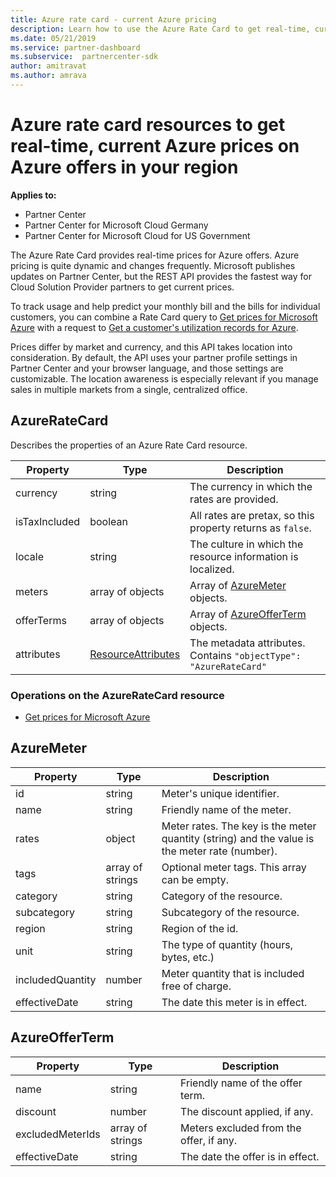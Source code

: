 ```yaml
---
title: Azure rate card - current Azure pricing
description: Learn how to use the Azure Rate Card to get real-time, current prices for Azure offers in your region. Azure Rate Card is accessed via Partner Center REST API.
ms.date: 05/21/2019
ms.service: partner-dashboard
ms.subservice:  partnercenter-sdk
author: amitravat
ms.author: amrava
---
```


# Azure rate card resources to get real-time, current Azure prices on Azure offers in your region

**Applies to:**

- Partner Center
- Partner Center for Microsoft Cloud Germany
- Partner Center for Microsoft Cloud for US Government

The Azure Rate Card provides real-time prices for Azure offers. Azure pricing is quite dynamic and changes frequently. Microsoft publishes updates on Partner Center, but the REST API provides the fastest way for Cloud Solution Provider partners to get current prices.

To track usage and help predict your monthly bill and the bills for individual customers, you can combine a Rate Card query to [Get prices for Microsoft Azure](get-prices-for-microsoft-azure.md) with a request to [Get a customer's utilization records for Azure](get-a-customer-s-utilization-record-for-azure.md).

Prices differ by market and currency, and this API takes location into consideration. By default, the API uses your partner profile settings in Partner Center and your browser language, and those settings are customizable. The location awareness is especially relevant if you manage sales in multiple markets from a single, centralized office.

## AzureRateCard

Describes the properties of an Azure Rate Card resource.

| Property      | Type                                      | Description                                                       |
|---------------|-------------------------------------------|-------------------------------------------------------------------|
| currency      | string                                    | The currency in which the rates are provided.                     |
| isTaxIncluded | boolean                                   | All rates are pretax, so this property returns as `false`. |
| locale        | string                                    | The culture in which the resource information is localized.       |
| meters        | array of objects                          | Array of [AzureMeter](#azuremeter) objects.                       |
| offerTerms    | array of objects                          | Array of [AzureOfferTerm](#azureofferterm) objects.               |
| attributes    | [ResourceAttributes](utility-resources.md#resourceattributes) | The metadata attributes. Contains `"objectType": "AzureRateCard"`   |

### Operations on the AzureRateCard resource

- [Get prices for Microsoft Azure](get-prices-for-microsoft-azure.md)

## AzureMeter

| Property         | Type             | Description                                                                                   |
|------------------|------------------|-----------------------------------------------------------------------------------------------|
| id               | string           | Meter's unique identifier.                                                                    |
| name             | string           | Friendly name of the meter.                                                                   |
| rates            | object           | Meter rates. The key is the meter quantity (string) and the value is the meter rate (number). |
| tags             | array of strings | Optional meter tags. This array can be empty.                                                 |
| category         | string           | Category of the resource.                                                                     |
| subcategory      | string           | Subcategory of the resource.                                                                 |
| region           | string           | Region of the id.                                                                             |
| unit             | string           | The type of quantity (hours, bytes, etc.)                                                     |
| includedQuantity | number           | Meter quantity that is included free of charge.                                               |
| effectiveDate    | string           | The date this meter is in effect.                                                             |

## AzureOfferTerm

| Property         | Type             | Description                             |
|------------------|------------------|-----------------------------------------|
| name             | string           | Friendly name of the offer term.        |
| discount         | number           | The discount applied, if any.           |
| excludedMeterIds | array of strings | Meters excluded from the offer, if any. |
| effectiveDate    | string           | The date the offer is in effect.        |
